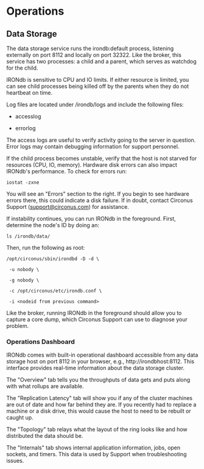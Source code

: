 # Operations

## Data Storage

The data storage service runs the irondb:default process, listening externally on port 8112 and locally on port 32322. Like the broker, this service has two processes: a child and a parent, which serves as watchdog for the child.

IRONdb is sensitive to CPU and IO limits. If either resource is limited, you can see child processes being killed off by the parents when they do not heartbeat on time.

Log files are located under /irondb/logs and include the following files:

 * accesslog

 * errorlog

The access logs are useful to verify activity going to the server in question. Error logs may contain debugging information for support personnel.

If the child process becomes unstable, verify that the host is not starved for resources (CPU, IO, memory). Hardware disk errors can also impact IRONdb's performance. To check for errors run:

```
iostat -zxne
```

You will see an "Errors" section to the right. If you begin to see hardware errors there, this could indicate a disk failure. If in doubt, contact Circonus Support (support@circonus.com) for assistance.

If instability continues, you can run IRONdb in the foreground. First, determine the node's ID by doing an:

```
ls /irondb/data/
```

Then, run the following as root:

```
/opt/circonus/sbin/irondbd -D -d \

 -u nobody \

 -g nobody \

 -c /opt/circonus/etc/irondb.conf \

 -i <nodeid from previous command>
```

Like the broker, running IRONdb in the foreground should allow you to capture a core dump, which Circonus Support can use to diagnose your problem.

### Operations Dashboard

IRONdb comes with built-in operational dashboard accessible from any data storage host on port 8112 in your browser, e.g., http://irondbhost:8112. This interface provides real-time information about the data storage cluster.

The "Overview" tab tells you the throughputs of data gets and puts along with what rollups are available.

The "Replication Latency" tab will show you if any of the cluster machines are out of date and how far behind they are. If you recently had to replace a machine or a disk drive, this would cause the host to need to be rebuilt or caught up.

The "Topology" tab relays what the layout of the ring looks like and how distributed the data should be.

The "Internals" tab shows internal application information, jobs, open sockets, and timers. This data is used by Support when troubleshooting issues.